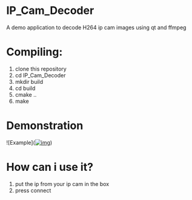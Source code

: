 # IP_Cam_Decoder
A demo application to decode H264 ip cam  images using qt and ffmpeg


# Compiling:

1) clone this repository
2) cd IP_Cam_Decoder
3) mkdir build
4) cd build
5) cmake ..
6) make


# Demonstration

![Example](<a href="https://ibb.co/qDd5NyB"><img src="https://i.ibb.co/516FrMT/img.jpg" alt="img" border="0"></a>)



# How can i use it?

1) put the ip from your ip cam in the box
2) press connect
